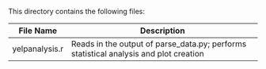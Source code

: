 This directory contains the following files: 

File Name  | Description
------------- | -------------
yelpanalysis.r  | Reads in the output of parse_data.py; performs statistical analysis and plot creation
